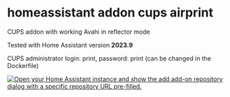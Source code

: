 # homeassistant addon cups airprint
CUPS addon with working Avahi in reflector mode 

Tested with Home Assistant version **2023.9**

CUPS administrator login: print, password: print (can be changed in the Dockerfile)

[![Open your Home Assistant instance and show the add add-on repository dialog with a specific repository URL pre-filled.](https://my.home-assistant.io/badges/supervisor_add_addon_repository.svg)](https://my.home-assistant.io/redirect/supervisor_add_addon_repository/?repository_url=https%3A%2F%2Fgithub.com%2Fzajac-grzegorz%2Fhomeassistant-addon-cups-airprint)
